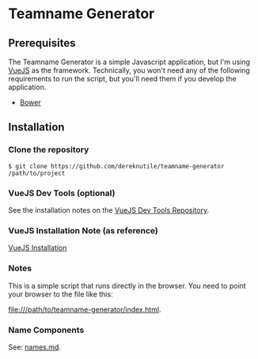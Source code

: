 # Teamname Generator

## Prerequisites

The Teamname Generator is a simple Javascript application, but I'm using [VueJS](https://vuejs.org/) as the framework.  Technically, you won't need any of the following requirements to run the script, but you'll need them if you develop the application.

* [Bower](https://bower.io/#install-bower)

## Installation

### Clone the repository

    $ git clone https://github.com/dereknutile/teamname-generator /path/to/project

### VueJS Dev Tools (optional)

See the installation notes on the [VueJS Dev Tools Repository](https://github.com/vuejs/vue-devtools).

### VueJS Installation Note (as reference)

[VueJS Installation](https://vuejs.org/guide/installation.html)

### Notes

This is a simple script that runs directly in the browser.  You need to point your browser to the file like this:

[file:///path/to/teamname-generator/index.html](file:///path/to/teamname-generator/index.html).

### Name Components

See: [names.md](names.md).
